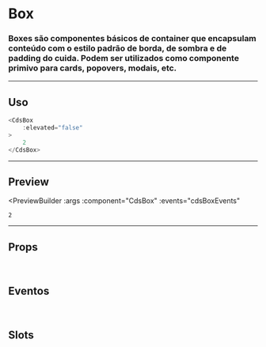 # Box

### Boxes são componentes básicos de container que encapsulam conteúdo com o estilo padrão de borda, de sombra e de padding do cuida. Podem ser utilizados como componente primivo para cards, popovers, modais, etc.

---

## Uso

```js
<CdsBox
	:elevated="false"
>
	2
</CdsBox>
```

---

## Preview

<PreviewBuilder
	:args
	:component="CdsBox"
	:events="cdsBoxEvents"
>
	2
</PreviewBuilder>

---

## Props

<APITable
	name="Box"
	section="props"
/>
<br>

## Eventos

<APITable
	name="Box"
	section="events"
/>
<br>

## Slots

<APITable
	name="Box"
	section="slots"
/>


<script setup>
import { ref } from 'vue';
import CdsBox from '@/components/Box.vue';

const cdsBoxEvents = [
	'boxClick'
];

const args = ref({});
</script>
